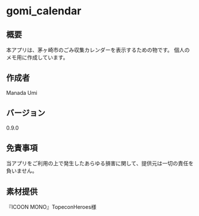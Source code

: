 # gomi_calendar
## 概要
本アプリは、茅ヶ崎市のごみ収集カレンダーを表示するための物です。
個人のメモ用に作成しています。

## 作成者
Manada Umi

## バージョン
0.9.0

## 免責事項
当アプリをご利用の上で発生したあらゆる損害に関して、提供元は一切の責任を負いません。

## 素材提供
『ICOON MONO』TopeconHeroes様
